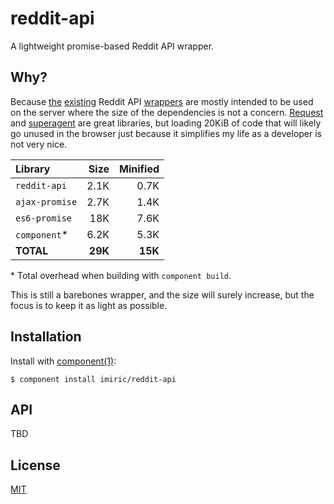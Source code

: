 
# reddit-api

  A lightweight promise-based Reddit API wrapper.

## Why?

  Because [the](https://github.com/timisbusy/handson-reddit)
  [existing](https://github.com/Stebon24/redwrap) Reddit API
  [wrappers](https://github.com/cha0s/reddit-api) are mostly intended to be
  used on the server where the size of the dependencies is not a concern.
  [Request](https://github.com/mikeal/request) and
  [superagent](https://github.com/visionmedia/superagent) are great libraries,
  but loading 20KiB of code that will likely go unused in the browser just
  because it simplifies my life as a developer is not very nice.

| Library       | Size    | Minified |
| :------------ | -------:| --------:|
| `reddit-api`  |  2.1K   |     0.7K |
| `ajax-promise`|  2.7K   |     1.4K |
| `es6-promise` |   18K   |     7.6K |
| `component`\* |  6.2K   |     5.3K |
| **TOTAL**     | **29K** |  **15K** |

  \* Total overhead when building with `component build`.

  This is still a barebones wrapper, and the size will surely increase, but
  the focus is to keep it as light as possible.

## Installation

  Install with [component(1)](http://component.io):

    $ component install imiric/reddit-api

## API

  TBD

## License

  [MIT](LICENSE)
